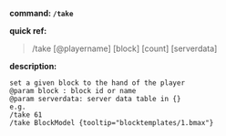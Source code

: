 <!-- BEGIN_AUTOGEN: do NOT edit in this block -->

**command: `/take`**

**quick ref:**
> /take [@playername] [block] [count] [serverdata]

**description:**

```
set a given block to the hand of the player
@param block : block id or name
@param serverdata: server data table in {}
e.g.
/take 61
/take BlockModel {tooltip="blocktemplates/1.bmax"}
```

<!-- END_AUTOGEN-->
